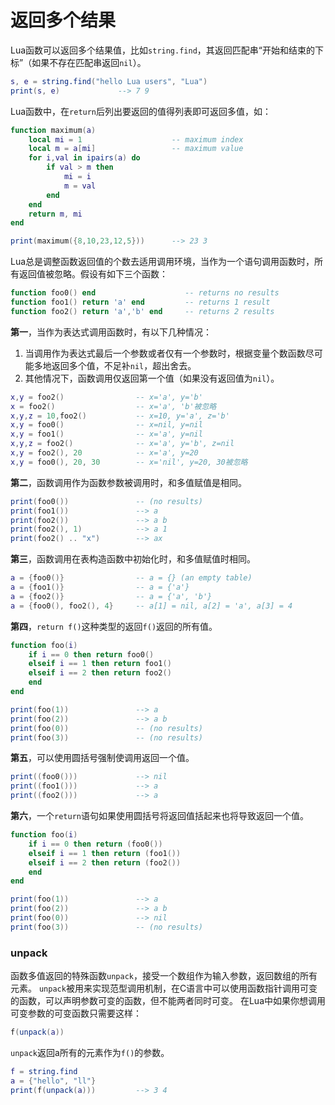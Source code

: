 # 返回多个结果

Lua函数可以返回多个结果值，比如`string.find`，其返回匹配串“开始和结束的下标”（如果不存在匹配串返回`nil`）。

```lua
s, e = string.find("hello Lua users", "Lua")
print(s, e)             --> 7 9
```

Lua函数中，在`return`后列出要返回的值得列表即可返回多值，如：

```lua
function maximum(a)
    local mi = 1                    -- maximum index
    local m = a[mi]                 -- maximum value
    for i,val in ipairs(a) do
        if val > m then
            mi = i
            m = val
        end
    end
    return m, mi
end

print(maximum({8,10,23,12,5}))      --> 23 3
```

Lua总是调整函数返回值的个数去适用调用环境，当作为一个语句调用函数时，所有返回值被忽略。假设有如下三个函数：

```lua
function foo0() end                    -- returns no results
function foo1() return 'a' end         -- returns 1 result
function foo2() return 'a','b' end     -- returns 2 results
```

**第一**，当作为表达式调用函数时，有以下几种情况：

1. 当调用作为表达式最后一个参数或者仅有一个参数时，根据变量个数函数尽可能多地返回多个值，不足补`nil`，超出舍去。
2. 其他情况下，函数调用仅返回第一个值（如果没有返回值为`nil`）。

```lua
x,y = foo2()                -- x='a', y='b'
x = foo2()                  -- x='a', 'b'被忽略
x,y,z = 10,foo2()           -- x=10, y='a', z='b'
x,y = foo0()                -- x=nil, y=nil
x,y = foo1()                -- x='a', y=nil
x,y,z = foo2()              -- x='a', y='b', z=nil
x,y = foo2(), 20            -- x='a', y=20
x,y = foo0(), 20, 30        -- x='nil', y=20, 30被忽略
```

**第二**，函数调用作为函数参数被调用时，和多值赋值是相同。

```lua
print(foo0())               -- (no results)
print(foo1())               --> a
print(foo2())               --> a b
print(foo2(), 1)            --> a 1
print(foo2() .. "x")        --> ax
```

**第三**，函数调用在表构造函数中初始化时，和多值赋值时相同。

```lua
a = {foo0()}                -- a = {} (an empty table)
a = {foo1()}                -- a = {'a'}
a = {foo2()}                -- a = {'a', 'b'}
a = {foo0(), foo2(), 4}     -- a[1] = nil, a[2] = 'a', a[3] = 4
```

**第四**，`return f()`这种类型的返回`f()`返回的所有值。

```lua
function foo(i)
    if i == 0 then return foo0()
    elseif i == 1 then return foo1()
    elseif i == 2 then return foo2()
    end
end

print(foo(1))               --> a
print(foo(2))               --> a b
print(foo(0))               -- (no results)
print(foo(3))               -- (no results)
```

**第五**，可以使用圆括号强制使调用返回一个值。

```lua
print((foo0()))             --> nil
print((foo1()))             --> a
print((foo2()))             --> a
```

**第六**，一个`return`语句如果使用圆括号将返回值括起来也将导致返回一个值。

```lua
function foo(i)
    if i == 0 then return (foo0())
    elseif i == 1 then return (foo1())
    elseif i == 2 then return (foo2())
    end
end

print(foo(1))               --> a
print(foo(2))               --> a b
print(foo(0))               --> nil
print(foo(3))               -- (no results)
```

### unpack

函数多值返回的特殊函数`unpack`，接受一个数组作为输入参数，返回数组的所有元素。
`unpack`被用来实现范型调用机制，在C语言中可以使用函数指针调用可变的函数，可以声明参数可变的函数，但不能两者同时可变。
在Lua中如果你想调用可变参数的可变函数只需要这样：

```lua
f(unpack(a))
```

`unpack`返回a所有的元素作为`f()`的参数。

```lua
f = string.find
a = {"hello", "ll"}
print(f(unpack(a)))         --> 3 4
```
